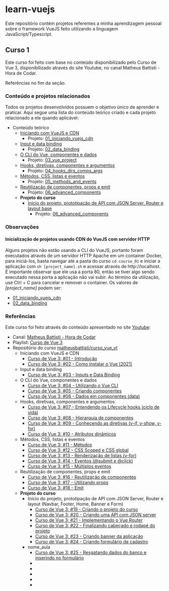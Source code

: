 # learn-vuejs

Este repositório contém projetos referentes a minha aprendizagem pessoal sobre o framework VueJS feito utilizando a linguagem JavaScript/Typescript.

## Curso 1

Este curso foi feito com base no conteúdo disponibilizado pelo Curso de Vue 3, disponibilizado através do site Youtube, no canal Matheus Battisti - Hora de Codar.

Referências no fim da seção.

### Conteúdo e projetos relacionados

Todos os projetos desenvolvidos possuem o objetivo único de aprender e praticar. Aqui segue uma lista do conteúdo teórico criado e cada projeto relacionado a ele quando aplicável:

- Conteúdo teórico
  - [Iniciando com VueJS e CDN](./course_01/docs/01_iniciando_vuejs_cdn.md)
    - Projeto: [01_iniciando_vuejs_cdn](./course_01/01_iniciando_vuejs_cdn/)
  - [Input e data binding](./course_01/docs/02_data_binding.md)
    - Projeto: [02_data_binding](./course_01/02_data_binding/)
  - [O CLI do Vue, componentes e dados](./course_01/docs/03_vue_project.md)
    - Projeto: [03_vue_project](./course_01/03_vue_project/)
  - [Hooks, diretivas, componentes e argumentos](./course_01/docs/04_hooks_dirs_comps_args.md)
    - Projeto: [04_hooks_dirs_comps_args](./course_01/04_hooks_dirs_comps_args/)
  - [Métodos, CSS, listas e eventos](./course_01/docs/05_methods_and_events.md)
    - Projeto: [05_methods_and_events](./course_01/05_methods_and_events/)
  - [Reutilização de componentes, props e emit](./course_01/docs/06_advanced_components.md)
    - Projeto: [06_advanced_components](./course_01/06_advanced_components/)
  - **Projeto do curso**
    - [Início do projeto, prototipação de API com JSON Server, Router e layout base](./course_01/docs/07_course_project.md)
      - Projeto: [06_advanced_components](./course_01/07_make_your_burger/)

### Observações

#### Inicialização de projetos usando CDN do VueJS com servidor HTTP

Alguns projetos não estão usando a CLI do VueJS, portanto foram executados através de um servidor HTTP Apache em um container Docker, para iniciá-los, basta navegar até a pasta do curso `cd course_01` e iniciar a aplicação com `sh [project_name].sh` e acessar através de http://localhost. É importante observar que ele usa a porta 80, então se tiver algo sendo executado nessa porta a aplicação não vai subir. Ao término da utilização, use Ctrl + C para cancelar e remover o container. Os valores de *[project_name]* podem ser:
- [01_iniciando_vuejs_cdn](./course_01/01_iniciando_vuejs_cdn/)
- [02_data_binding](./course_01/02_data_binding/)

### Referências

Este curso foi feito através do conteúdo apresentado no site [Youtube](http://www.youtube.com):
- Canal: [Matheus Battisti - Hora de Codar](https://www.youtube.com/@MatheusBattisti)
- Playlist: [Curso de Vue 3](https://www.youtube.com/watch?v=wsAQQioPIJs&list=PLnDvRpP8BnezDglaAvtWgQXzsOmXUuRHL&ab_channel=MatheusBattisti-HoradeCodar)
- Repositório do curso [matheusbattisti/curso_vue_yt](https://github.com/matheusbattisti/curso_vue_yt)
  - Iniciando com VueJS e CDN
    - [Curso de Vue 3: #01 - Introdução](https://www.youtube.com/watch?v=wsAQQioPIJs&ab_channel=MatheusBattisti-HoradeCodar)
    - [Curso de Vue 3: #02 - Como instalar o Vue (2021)](https://www.youtube.com/watch?v=-w1VVGycLRM&ab_channel=MatheusBattisti-HoradeCodar)
  - Input e data binding
    - [Curso de Vue 3: #03 - Inputs e Data Binding](https://www.youtube.com/watch?v=bdD04cHOKfY&ab_channel=MatheusBattisti-HoradeCodar)
  - O CLI do Vue, componentes e dados
    - [Curso de Vue 3: #04 - Utilizando o Vue CLI](https://www.youtube.com/watch?v=yrxG24n1oXI&&ab_channel=MatheusBattisti-HoradeCodar)
    - [Curso de Vue 3: #05 - Criando componentes](https://www.youtube.com/watch?v=ec046jmrgXQ&ab_channel=MatheusBattisti-HoradeCodar)
    - [Curso de Vue 3: #06 - Dados em componentes (data)](https://www.youtube.com/watch?v=_BXj6CwuL0Q&ab_channel=MatheusBattisti-HoradeCodar)
  - Hooks, diretivas, componentes e argumentos
    - [Curso de Vue 3: #07 - Entendendo os Lifecycle hooks (ciclo de vida)](https://www.youtube.com/watch?v=yzXOZZQPSeM&ab_channel=MatheusBattisti-HoradeCodar)
    - [Curso de Vue 3: #08 - Hierarquia de componentes](https://www.youtube.com/watch?v=H5PopRSJBTY&ab_channel=MatheusBattisti-HoradeCodar)
    - [Curso de Vue 3: #09 - Conhecendo as diretivas (v-if, v-show, v-for)](https://www.youtube.com/watch?v=5XJHIoK_nHU&ab_channel=MatheusBattisti-HoradeCodar)
    - [Curso de Vue 3: #10 - Atributos dinâmicos](https://www.youtube.com/watch?v=FtcreaLDeWA&ab_channel=MatheusBattisti-HoradeCodar)
  - Métodos, CSS, listas e eventos
    - [Curso de Vue 3: #11 - Métodos](https://www.youtube.com/watch?v=745aPtV_W60&ab_channel=MatheusBattisti-HoradeCodar)
    - [Curso de Vue 3: #12 - CSS Scoped e CSS global](https://www.youtube.com/watch?v=kMpeOHM4fZg&ab_channel=MatheusBattisti-HoradeCodar)
    - [Curso de Vue 3: #13 - Renderização de listas (v-for)](https://www.youtube.com/watch?v=GvGYlBYtlAk&ab_channel=MatheusBattisti-HoradeCodar)
    - [Curso de Vue 3: #14 - Eventos (@submit e @click)](https://www.youtube.com/watch?v=h8Z-pRhe-dw&ab_channel=MatheusBattisti-HoradeCodar)
    - [Curso de Vue 3: #15 - Múltiplos eventos](https://www.youtube.com/watch?v=AKXG0SblA1w&ab_channel=MatheusBattisti-HoradeCodar)
  - Reutilização de componentes, props e emit
    - [Curso de Vue 3: #16 - Reutilização de componentes](https://www.youtube.com/watch?v=njcYIgHhFMc&ab_channel=MatheusBattisti-HoradeCodar)
    - [Curso de Vue 3: #17 - Utilizando props](https://www.youtube.com/watch?v=-B78d9052zY&ab_channel=MatheusBattisti-HoradeCodar)
    - [Curso de Vue 3: #18 - Emit](https://www.youtube.com/watch?v=RXldGbtzZdI&ab_channel=MatheusBattisti-HoradeCodar)
  - **Projeto do curso**
    - Início do projeto, prototipação de API com JSON Server, Router e layout (Navbar, Footer, Home, Banner e Form)
      - [Curso de Vue 3: #19 - Criando o projeto do curso](https://www.youtube.com/watch?v=CtVhIITICF8&ab_channel=MatheusBattisti-HoradeCodar)
      - [Curso de Vue 3: #20 - Criando uma API com JSON server](https://www.youtube.com/watch?v=bleEztMsSDk&ab_channel=MatheusBattisti-HoradeCodar)
      - [Curso de Vue 3: #21 - Implementando o Vue Router](https://www.youtube.com/watch?v=B5NX9oPf5fI&ab_channel=MatheusBattisti-HoradeCodar)
      - [Curso de Vue 3: #22 - Finalizando cabeçado e rodapé do projeto](https://www.youtube.com/watch?v=UyOv6PTY50Y&ab_channel=MatheusBattisti-HoradeCodar)
      - [Curso de Vue 3: #23 - Criando banner da aplicação](https://www.youtube.com/watch?v=ihCBurkrFyc&ab_channel=MatheusBattisti-HoradeCodar)
      - [Curso de Vue 3: #24 - Criando formulário de cadastro](https://www.youtube.com/watch?v=mCfqTo9LdL8&ab_channel=MatheusBattisti-HoradeCodar)
    - nome_aula
      - [Curso de Vue 3: #25 - Resgatando dados do banco e inserindo no formulário](https://www.youtube.com/watch?v=DxYc2CUan_4&ab_channel=MatheusBattisti-HoradeCodar)
      - []()
      - []()
      - []()
      - []()
      - []()


  


